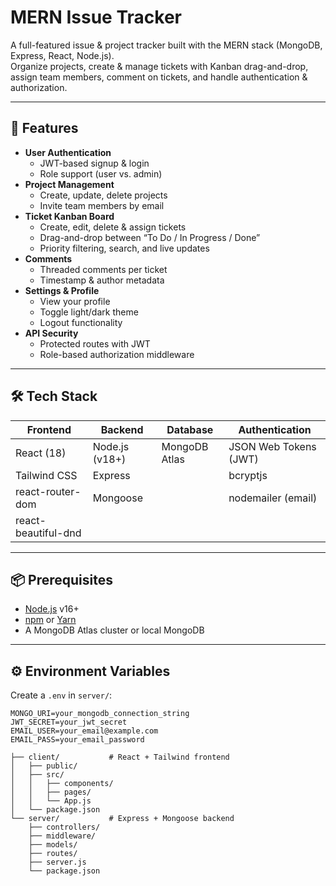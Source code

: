 # MERN Issue Tracker

A full-featured issue & project tracker built with the MERN stack (MongoDB, Express, React, Node.js).  
Organize projects, create & manage tickets with Kanban drag-and-drop, assign team members, comment on tickets, and handle authentication & authorization.

---

## 🚀 Features

- **User Authentication**  
  - JWT-based signup & login  
  - Role support (user vs. admin)
- **Project Management**  
  - Create, update, delete projects  
  - Invite team members by email  
- **Ticket Kanban Board**  
  - Create, edit, delete & assign tickets  
  - Drag-and-drop between “To Do / In Progress / Done”  
  - Priority filtering, search, and live updates  
- **Comments**  
  - Threaded comments per ticket  
  - Timestamp & author metadata  
- **Settings & Profile**  
  - View your profile  
  - Toggle light/dark theme  
  - Logout functionality  
- **API Security**  
  - Protected routes with JWT  
  - Role-based authorization middleware

---

## 🛠 Tech Stack

| Frontend          | Backend            | Database     | Authentication        |
| ----------------- | ------------------ | ------------ | --------------------- |
| React (18)        | Node.js (v18+)     | MongoDB Atlas| JSON Web Tokens (JWT) |
| Tailwind CSS      | Express            |              | bcryptjs              |
| react-router-dom  | Mongoose           |              | nodemailer (email)    |
| react-beautiful-dnd|                    |              |                       |

---

## 📦 Prerequisites

- [Node.js](https://nodejs.org/) v16+  
- [npm](https://www.npmjs.com/) or [Yarn](https://yarnpkg.com/)  
- A MongoDB Atlas cluster or local MongoDB  

---

## ⚙️ Environment Variables

Create a `.env` in `server/`:

```env
MONGO_URI=your_mongodb_connection_string
JWT_SECRET=your_jwt_secret
EMAIL_USER=your_email@example.com
EMAIL_PASS=your_email_password

├── client/           # React + Tailwind frontend
│   ├── public/
│   ├── src/
│   │   ├── components/
│   │   ├── pages/
│   │   └── App.js
│   └── package.json
└── server/           # Express + Mongoose backend
    ├── controllers/
    ├── middleware/
    ├── models/
    ├── routes/
    ├── server.js
    └── package.json


